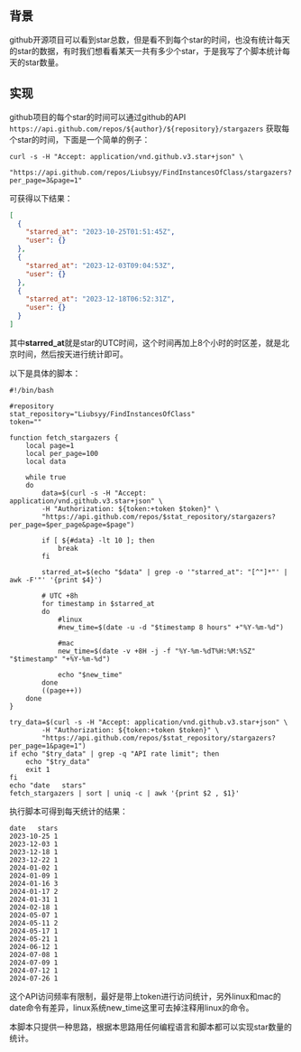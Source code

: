 

## 背景

github开源项目可以看到star总数，但是看不到每个star的时间，也没有统计每天的star的数据，有时我们想看看某天一共有多少个star，于是我写了个脚本统计每天的star数量。

## 实现

github项目的每个star的时间可以通过github的API `https://api.github.com/repos/${author}/${repository}/stargazers` 获取每个star的时间，下面是一个简单的例子：

```shell
curl -s -H "Accept: application/vnd.github.v3.star+json" \
        "https://api.github.com/repos/Liubsyy/FindInstancesOfClass/stargazers?per_page=3&page=1"
```


可获得以下结果：
```json
[
  {
    "starred_at": "2023-10-25T01:51:45Z",
    "user": {}
  },
  {
    "starred_at": "2023-12-03T09:04:53Z",
    "user": {}
  },
  {
    "starred_at": "2023-12-18T06:52:31Z",
    "user": {}
  }
]
```

其中**starred_at**就是star的UTC时间，这个时间再加上8个小时的时区差，就是北京时间，然后按天进行统计即可。


以下是具体的脚本：
```shell
#!/bin/bash

#repository
stat_repository="Liubsyy/FindInstancesOfClass"
token=""

function fetch_stargazers {
    local page=1
    local per_page=100
    local data

    while true
    do
        data=$(curl -s -H "Accept: application/vnd.github.v3.star+json" \
        -H "Authorization: ${token:+token $token}" \
        "https://api.github.com/repos/$stat_repository/stargazers?per_page=$per_page&page=$page")

        if [ ${#data} -lt 10 ]; then
            break
        fi

        starred_at=$(echo "$data" | grep -o '"starred_at": "[^"]*"' | awk -F'"' '{print $4}')

        # UTC +8h
        for timestamp in $starred_at
        do
            #linux
            #new_time=$(date -u -d "$timestamp 8 hours" +"%Y-%m-%d")

            #mac
            new_time=$(date -v +8H -j -f "%Y-%m-%dT%H:%M:%SZ" "$timestamp" "+%Y-%m-%d")

            echo "$new_time"
        done
        ((page++))
    done
}

try_data=$(curl -s -H "Accept: application/vnd.github.v3.star+json" \
        -H "Authorization: ${token:+token $token}" \
        "https://api.github.com/repos/$stat_repository/stargazers?per_page=1&page=1")
if echo "$try_data" | grep -q "API rate limit"; then
    echo "$try_data"
    exit 1
fi
echo "date   stars"
fetch_stargazers | sort | uniq -c | awk '{print $2 , $1}'
```


执行脚本可得到每天统计的结果：
```
date   stars
2023-10-25 1
2023-12-03 1
2023-12-18 1
2023-12-22 1
2024-01-02 1
2024-01-09 1
2024-01-16 3
2024-01-17 2
2024-01-31 1
2024-02-18 1
2024-05-07 1
2024-05-11 2
2024-05-17 1
2024-05-21 1
2024-06-12 1
2024-07-08 1
2024-07-09 1
2024-07-12 1
2024-07-26 1
```

这个API访问频率有限制，最好是带上token进行访问统计，另外linux和mac的date命令有差异，linux系统new_time这里可去掉注释用linux的命令。

本脚本只提供一种思路，根据本思路用任何编程语言和脚本都可以实现star数量的统计。



